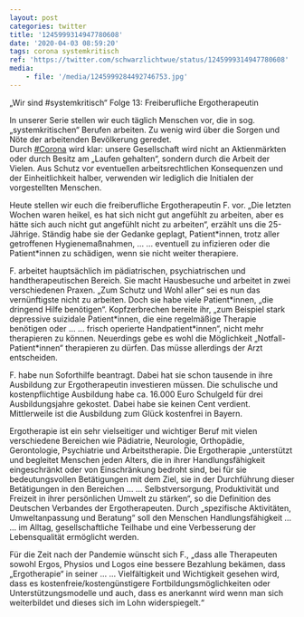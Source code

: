 ```yaml
---
layout: post
categories: twitter
title: '1245999314947780608'
date: '2020-04-03 08:59:20'
tags: corona systemkritisch
ref: 'https://twitter.com/schwarzlichtwue/status/1245999314947780608'
media:
    - file: '/media/1245999284492746753.jpg'
---
```

„Wir sind #systemkritisch“ Folge 13: Freiberufliche Ergotherapeutin



In unserer Serie stellen wir euch täglich Menschen vor, die in sog. „systemkritischen“ Berufen arbeiten. Zu wenig wird über die Sorgen und Nöte der arbeitenden Bevölkerung geredet.  
Durch [#Corona](/t/corona) wird klar: unsere Gesellschaft wird nicht an Aktienmärkten oder durch Besitz am „Laufen gehalten“, sondern durch die Arbeit der Vielen. 
Aus Schutz vor eventuellen arbeitsrechtlichen Konsequenzen und der Einheitlichkeit halber, verwenden wir lediglich die Initialen der vorgestellten Menschen.



Heute stellen wir euch die freiberufliche Ergotherapeutin F. vor. 
„Die letzten Wochen waren heikel, es hat sich nicht gut angefühlt zu arbeiten, aber es hätte sich auch nicht gut angefühlt nicht zu arbeiten“, erzählt uns die 25-Jährige. Ständig habe sie der Gedanke geplagt, Patient\*innen, trotz aller getroffenen Hygienemaßnahmen, … 
… eventuell zu infizieren oder die Patient\*innen zu schädigen, wenn sie nicht weiter therapiere.



F. arbeitet hauptsächlich im pädiatrischen, psychiatrischen und handtherapeutischen Bereich. Sie macht Hausbesuche und arbeitet in zwei verschiedenen Praxen. 
„Zum Schutz und Wohl aller“ sei es nun das vernünftigste nicht zu arbeiten. Doch sie habe viele Patient\*innen, „die dringend Hilfe benötigen“. Kopfzerbrechen bereite ihr, „zum Beispiel stark depressive suizidale Patient\*innen, die eine regelmäßige Therapie benötigen oder … 
… frisch operierte Handpatient\*innen“, nicht mehr therapieren zu können. Neuerdings gebe es wohl die Möglichkeit „Notfall-Patient\*innen“ therapieren zu dürfen. Das müsse allerdings der Arzt entscheiden.



F. habe nun Soforthilfe beantragt. 
Dabei hat sie schon tausende in ihre Ausbildung zur Ergotherapeutin investieren müssen. Die schulische und kostenpflichtige Ausbildung habe ca. 16.000 Euro Schulgeld für drei Ausbildungsjahre gekostet. Dabei habe sie keinen Cent verdient. 
Mittlerweile ist die Ausbildung zum Glück kostenfrei in Bayern. 



Ergotherapie ist ein sehr vielseitiger und wichtiger Beruf mit vielen verschiedene Bereichen wie Pädiatrie, Neurologie, Orthopädie, Gerontologie, Psychiatrie und Arbeitstherapie. 
Die Ergotherapie „unterstützt und begleitet Menschen jeden Alters, die in ihrer Handlungsfähigkeit eingeschränkt oder von Einschränkung bedroht sind, bei für sie bedeutungsvollen Betätigungen mit dem Ziel, sie in der Durchführung dieser Betätigungen in den Bereichen … 
… Selbstversorgung, Produktivität und Freizeit in ihrer persönlichen Umwelt zu stärken“, so die Definition des Deutschen Verbandes der Ergotherapeuten. Durch „spezifische Aktivitäten, Umweltanpassung und Beratung“ soll den Menschen Handlungsfähigkeit … 
… im Alltag, gesellschaftliche Teilhabe und eine Verbesserung der Lebensqualität ermöglicht werden.



Für die Zeit nach der Pandemie wünscht sich F., „dass alle Therapeuten sowohl Ergos, Physios und Logos eine bessere Bezahlung bekämen, dass „Ergotherapie“ in seiner … 
… Vielfältigkeit und Wichtigkeit gesehen wird, dass es kostenfreie/kostengünstigere Fortbildungsmöglichkeiten oder Unterstützungsmodelle und auch, dass es anerkannt wird wenn man sich weiterbildet und dieses sich im Lohn widerspiegelt.“ 